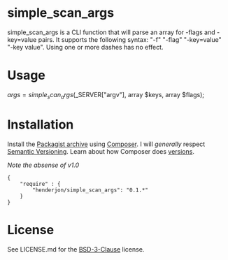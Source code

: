 # simple_scan_args

simple_scan_args is a CLI function that will parse an array for -flags and
-key=value pairs. It supports the following syntax: "-f" "-flag" "-key=value"
"-key value". Using one or more dashes has no effect.

# Usage

$args = simple_scan_args($_SERVER["argv"], array $keys, array $flags);

# Installation

Install the [Packagist archive](https://packagist.org/packages/henderjon/simple_scan_args)
using [Composer](http://getcomposer.org/). I will *generally* respect
[Semantic Versioning](http://semver.org/). Learn about how Composer
does [versions](https://getcomposer.org/doc/01-basic-usage.md#package-versions).

*Note the absense of v1.0*

```
{
	"require" : {
		"henderjon/simple_scan_args": "0.1.*"
	}
}
```

# License

See LICENSE.md for the [BSD-3-Clause](http://opensource.org/licenses/BSD-3-Clause) license.





